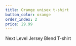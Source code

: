 ```yaml
---
title: Orange unisex t-shirt
button_color: orange
order_index: 2
price: 29.99
---
```


Next Level Jersey Blend T-shirt
